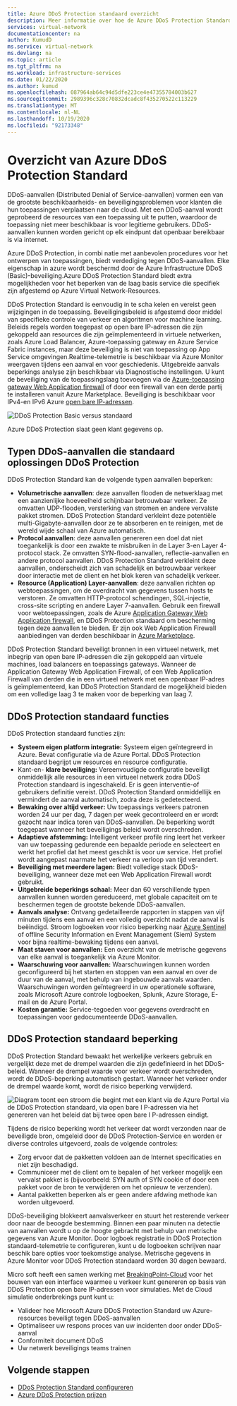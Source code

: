 ```yaml
---
title: Azure DDoS Protection standaard overzicht
description: Meer informatie over hoe de Azure DDoS Protection Standard, in combi natie met aanbevolen procedures voor het ontwerpen van toepassingen, bescherming biedt tegen DDoS-aanvallen.
services: virtual-network
documentationcenter: na
author: KumudD
ms.service: virtual-network
ms.devlang: na
ms.topic: article
ms.tgt_pltfrm: na
ms.workload: infrastructure-services
ms.date: 01/22/2020
ms.author: kumud
ms.openlocfilehash: 087964ab64c94d5dfe223ce4e47355784003b627
ms.sourcegitcommit: 2989396c328c70832dcadc8f435270522c113229
ms.translationtype: MT
ms.contentlocale: nl-NL
ms.lasthandoff: 10/19/2020
ms.locfileid: "92173348"
---
```

# <a name="azure-ddos-protection-standard-overview"></a>Overzicht van Azure DDoS Protection Standard

DDoS-aanvallen (Distributed Denial of Service-aanvallen) vormen een van de grootste beschikbaarheids- en beveiligingsproblemen voor klanten die hun toepassingen verplaatsen naar de cloud. Met een DDoS-aanval wordt geprobeerd de resources van een toepassing uit te putten, waardoor de toepassing niet meer beschikbaar is voor legitieme gebruikers. DDoS-aanvallen kunnen worden gericht op elk eindpunt dat openbaar bereikbaar is via internet.

Azure DDoS Protection, in combi natie met aanbevolen procedures voor het ontwerpen van toepassingen, biedt verdediging tegen DDoS-aanvallen. Elke eigenschap in azure wordt beschermd door de Azure Infrastructure DDoS (Basic)-beveiliging.Azure DDoS Protection Standard biedt extra mogelijkheden voor het beperken van de laag basis service die specifiek zijn afgestemd op Azure Virtual Network-Resources. 

DDoS Protection Standard is eenvoudig in te scha kelen en vereist geen wijzigingen in de toepassing. Beveiligingsbeleid is afgestemd door middel van specifieke controle van verkeer en algoritmen voor machine learning. Beleids regels worden toegepast op open bare IP-adressen die zijn gekoppeld aan resources die zijn geïmplementeerd in virtuele netwerken, zoals Azure Load Balancer, Azure-toepassing gateway en Azure Service Fabric instances, maar deze beveiliging is niet van toepassing op App Service omgevingen.Realtime-telemetrie is beschikbaar via Azure Monitor weergaven tijdens een aanval en voor geschiedenis. Uitgebreide aanvals beperkings analyse zijn beschikbaar via Diagnostische instellingen. U kunt de beveiliging van de toepassingslaag toevoegen via de [Azure-toepassing gateway Web Application firewall](../application-gateway//application-gateway-web-application-firewall-overview.md?toc=%2fazure%2fvirtual-network%2ftoc.json) of door een firewall van een derde partij te installeren vanuit Azure Marketplace. Beveiliging is beschikbaar voor IPv4-en IPv6 Azure [open bare IP-adressen](virtual-network-public-ip-address.md).

![DDoS Protection Basic versus standaard](./media/ddos-protection-overview/ddosfeatures.png)

Azure DDoS Protection slaat geen klant gegevens op.

## <a name="types-of-ddos-attacks-that-ddos-protection-standard-mitigates"></a>Typen DDoS-aanvallen die standaard oplossingen DDoS Protection

DDoS Protection Standard kan de volgende typen aanvallen beperken:

- **Volumetrische aanvallen**: deze aanvallen flooden de netwerklaag met een aanzienlijke hoeveelheid schijnbaar betrouwbaar verkeer. Ze omvatten UDP-flooden, versterking van stromen en andere vervalste pakket stromen. DDoS Protection Standard verkleint deze potentiële multi-Gigabyte-aanvallen door ze te absorberen en te reinigen, met de wereld wijde schaal van Azure automatisch.
- **Protocol aanvallen**: deze aanvallen genereren een doel dat niet toegankelijk is door een zwakte te misbruiken in de Layer 3-en Layer 4-protocol stack. Ze omvatten SYN-flood-aanvallen, reflectie-aanvallen en andere protocol aanvallen. DDoS Protection Standard verkleint deze aanvallen, onderscheidt zich van schadelijk en betrouwbaar verkeer door interactie met de client en het blok keren van schadelijk verkeer. 
- **Resource (Application) Layer-aanvallen**: deze aanvallen richten op webtoepassingen, om de overdracht van gegevens tussen hosts te verstoren. Ze omvatten HTTP-protocol schendingen, SQL-injectie, cross-site scripting en andere Layer 7-aanvallen. Gebruik een firewall voor webtoepassingen, zoals de Azure [Application Gateway Web Application firewall](../application-gateway/application-gateway-web-application-firewall-overview.md?toc=%2fazure%2fvirtual-network%2ftoc.json), en DDoS Protection standaard om bescherming tegen deze aanvallen te bieden. Er zijn ook Web Application Firewall aanbiedingen van derden beschikbaar in [Azure Marketplace](https://azuremarketplace.microsoft.com/marketplace/apps?page=1&search=web%20application%20firewall).

DDoS Protection Standard beveiligt bronnen in een virtueel netwerk, met inbegrip van open bare IP-adressen die zijn gekoppeld aan virtuele machines, load balancers en toepassings gateways. Wanneer de Application Gateway Web Application Firewall, of een Web Application Firewall van derden die in een virtueel netwerk met een openbaar IP-adres is geïmplementeerd, kan DDoS Protection Standard de mogelijkheid bieden om een volledige laag 3 te maken voor de beperking van laag 7.

## <a name="ddos-protection-standard-features"></a>DDoS Protection standaard functies

DDoS Protection standaard functies zijn:

- **Systeem eigen platform integratie:** Systeem eigen geïntegreerd in Azure. Bevat configuratie via de Azure Portal. DDoS Protection standaard begrijpt uw resources en resource configuratie.
- Kant-en- **klare beveiliging:** Vereenvoudigde configuratie beveiligt onmiddellijk alle resources in een virtueel netwerk zodra DDoS Protection standaard is ingeschakeld. Er is geen interventie-of gebruikers definitie vereist. DDoS Protection Standard onmiddellijk en vermindert de aanval automatisch, zodra deze is gedetecteerd.
- **Bewaking over altijd verkeer:** Uw toepassings verkeers patronen worden 24 uur per dag, 7 dagen per week gecontroleerd en er wordt gezocht naar indica toren van DDoS-aanvallen. De beperking wordt toegepast wanneer het beveiligings beleid wordt overschreden.
- **Adaptieve afstemming:** Intelligent verkeer profile ring leert het verkeer van uw toepassing gedurende een bepaalde periode en selecteert en werkt het profiel dat het meest geschikt is voor uw service. Het profiel wordt aangepast naarmate het verkeer na verloop van tijd verandert.
- **Beveiliging met meerdere lagen:** Biedt volledige stack DDoS-beveiliging, wanneer deze met een Web Application Firewall wordt gebruikt.
- **Uitgebreide beperkings schaal:** Meer dan 60 verschillende typen aanvallen kunnen worden gereduceerd, met globale capaciteit om te beschermen tegen de grootste bekende DDoS-aanvallen.
- **Aanvals analyse:** Ontvang gedetailleerde rapporten in stappen van vijf minuten tijdens een aanval en een volledig overzicht nadat de aanval is beëindigd. Stroom logboeken voor risico beperking naar [Azure Sentinel](https://docs.microsoft.com/azure/sentinel/connect-azure-ddos-protection) of offline Security Information en Event Management (Siem) System voor bijna realtime-bewaking tijdens een aanval.
- **Maat staven voor aanvallen:** Een overzicht van de metrische gegevens van elke aanval is toegankelijk via Azure Monitor.
- **Waarschuwing voor aanvallen:** Waarschuwingen kunnen worden geconfigureerd bij het starten en stoppen van een aanval en over de duur van de aanval, met behulp van ingebouwde aanvals waarden. Waarschuwingen worden geïntegreerd in uw operationele software, zoals Microsoft Azure controle logboeken, Splunk, Azure Storage, E-mail en de Azure Portal.
- **Kosten garantie:** Service-tegoeden voor gegevens overdracht en toepassingen voor gedocumenteerde DDoS-aanvallen.

## <a name="ddos-protection-standard-mitigation"></a>DDoS Protection standaard beperking

DDoS Protection Standard bewaakt het werkelijke verkeers gebruik en vergelijkt deze met de drempel waarden die zijn gedefinieerd in het DDoS-beleid. Wanneer de drempel waarde voor verkeer wordt overschreden, wordt de DDoS-beperking automatisch gestart. Wanneer het verkeer onder de drempel waarde komt, wordt de risico beperking verwijderd.

![Diagram toont een stroom die begint met een klant via de Azure Portal via de DDoS Protection standaard, via open bare I P-adressen via het genereren van het beleid dat bij twee open bare I P-adressen eindigt.](./media/ddos-protection-overview/mitigation.png)

Tijdens de risico beperking wordt het verkeer dat wordt verzonden naar de beveiligde bron, omgeleid door de DDoS Protection-Service en worden er diverse controles uitgevoerd, zoals de volgende controles:

- Zorg ervoor dat de pakketten voldoen aan de Internet specificaties en niet zijn beschadigd.
- Communiceer met de client om te bepalen of het verkeer mogelijk een vervalst pakket is (bijvoorbeeld: SYN auth of SYN cookie of door een pakket voor de bron te verwijderen om het opnieuw te verzenden).
- Aantal pakketten beperken als er geen andere afdwing methode kan worden uitgevoerd.

DDoS-beveiliging blokkeert aanvalsverkeer en stuurt het resterende verkeer door naar de beoogde bestemming. Binnen een paar minuten na detectie van aanvallen wordt u op de hoogte gebracht met behulp van metrische gegevens van Azure Monitor. Door logboek registratie in DDoS Protection standaard-telemetrie te configureren, kunt u de logboeken schrijven naar beschik bare opties voor toekomstige analyse. Metrische gegevens in Azure Monitor voor DDoS Protection standaard worden 30 dagen bewaard.

Micro soft heeft een samen werking met [BreakingPoint-Cloud](https://www.ixiacom.com/products/breakingpoint-cloud) voor het bouwen van een interface waarmee u verkeer kunt genereren op basis van DDoS Protection open bare IP-adressen voor simulaties. Met de Cloud simulatie onderbrekings punt kunt u:

- Valideer hoe Microsoft Azure DDoS Protection Standard uw Azure-resources beveiligt tegen DDoS-aanvallen
- Optimaliseer uw respons proces van uw incidenten door onder DDoS-aanval
- Conformiteit document DDoS
- Uw netwerk beveiligings teams trainen

## <a name="next-steps"></a>Volgende stappen

- [DDoS Protection Standard configureren](manage-ddos-protection.md)
- [Azure DDoS Protection prijzen](https://azure.microsoft.com/pricing/details/ddos-protection/)
